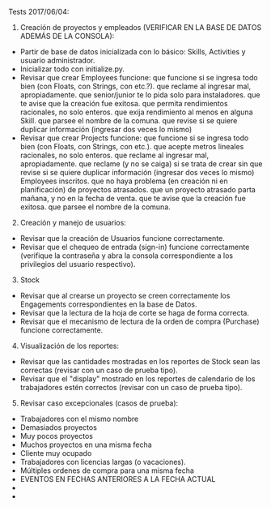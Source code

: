 ﻿Tests 2017/06/04:

1) Creación de proyectos y empleados (VERIFICAR EN LA BASE DE DATOS ADEMÁS DE LA CONSOLA):

- Partir de base de datos inicializada con lo básico: Skills, Activities y usuario administrador.
- Inicializar todo con initialize.py.
- Revisar que crear Employees funcione: que funcione si se ingresa todo bien (con Floats, con Strings, con etc.?).
                                        que reclame al ingresar mal, apropiadamente.
                                        que senior/junior te lo pida solo para instaladores.
                                        que te avise que la creación fue exitosa.
                                        que permita rendimientos racionales, no solo enteros.
                                        que exija rendimiento al menos en alguna Skill.
                                        que parsee el nombre de la comuna.
                                        que revise si se quiere duplicar información (ingresar dos veces lo mismo)
- Revisar que crear Projects funcione: que funcione si se ingresa todo bien (con Floats, con Strings, con etc.).
                                       que acepte metros lineales racionales, no solo enteros.
                                       que reclame al ingresar mal, apropiadamente.
                                       que reclame (y no se caiga) si se trata de crear sin
                                        que revise si se quiere duplicar información (ingresar dos veces lo mismo)
Employees inscritos.
                                       que no haya problema (en creación ni en planificación) de proyectos atrasados.
                                       que un proyecto atrasado parta mañana, y no en la fecha de venta.
                                       que te avise que la creación fue exitosa.
                                       que parsee el nombre de la comuna.
2) Creación y manejo de usuarios:
- Revisar que la creación de Usuarios funcione correctamente.
- Revisar que el chequeo de entrada (sign-in) funcione correctamente (verifique la contraseña y abra la consola correspondiente a los privilegios del usuario respectivo).
3) Stock
- Revisar que al crearse un proyecto se creen correctamente los Engagements correspondientes en la base de Datos.
- Revisar que la lectura de la hoja de corte se haga de forma correcta.
- Revisar que el mecanismo de lectura de la orden de compra (Purchase) funcione correctamente.
4) Visualización de los reportes:
- Revisar que las cantidades mostradas en los reportes de Stock sean las correctas (revisar con un caso de prueba tipo).
- Revisar que el "display" mostrado en los reportes de calendario de los trabajadores estén correctos (revisar con un caso de prueba tipo).
5) Revisar caso excepcionales (casos de prueba):
- Trabajadores con el mismo nombre
- Demasiados proyectos
- Muy pocos proyectos
- Muchos proyectos en una misma fecha
- Cliente muy ocupado
- Trabajadores con licencias largas (o vacaciones).
- Múltiples ordenes de compra para una misma fecha
- EVENTOS EN FECHAS ANTERIORES A LA FECHA ACTUAL
- 
-
                                                                             